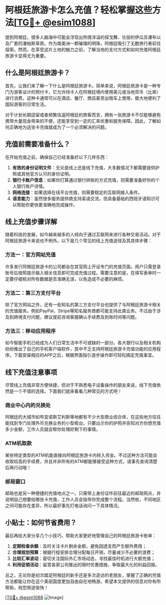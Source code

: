 # 阿根廷旅游卡怎么充值？轻松掌握这些方法[[TG💪+ @esim1088](https://t.me/s/esim1088)]

提到阿根廷，很多人脑海中可能会浮现出热情洋溢的探戈舞、壮丽的伊瓜苏瀑布以及广袤的潘帕斯草原。作为南美洲一颗璀璨的明珠，阿根廷吸引了无数旅行者前往探索。然而，在享受这片土地的魅力之前，了解当地的支付方式和如何充值阿根廷旅游卡显得尤为重要。

## 什么是阿根廷旅游卡？

首先，让我们来了解一下什么是阿根廷旅游卡。简单来说，阿根廷旅游卡是一种专门为游客设计的预付卡，它允许持卡人在阿根廷境内使用美元或当地货币（比索）进行消费。这种卡通常可以在酒店、餐厅、商店甚至出租车上使用，极大地便利了国际游客的日常生活。

对于计划长期逗留或者频繁往返阿根廷的旅客而言，拥有一张旅游卡不仅能够避免携带大量现金带来的不便，还能享受到一定的汇率优惠和服务保障。因此，了解如何正确地为这张卡充值就成为了一个必须解决的问题。

## 充值前需要准备什么？

在开始充值之前，确保自己已经准备好以下几样东西：

1. **有效的身份证明文件**：无论是线上还是线下充值，大多数情况下都需要提供护照或其他官方认可的身份证明。
2. **银行卡账户信息**：如果你打算通过银行转账的方式充值，则需要准备好你的个人银行账户详情。
3. **网络连接**：如果选择在线平台充值，则需要稳定的互联网接入条件。
4. **语言能力**：虽然很多服务提供商支持英语交流，但具备基础的西班牙语知识可以帮助你更快更准确地完成操作。

## 线上充值步骤详解

随着科技的发展，如今越来越多的人倾向于通过互联网来进行各种交易活动。对于阿根廷旅游卡来说也不例外。以下是几个常见的线上充值途径及其具体步骤：

### 方法一：官方网站充值
许多发行阿根廷旅游卡的公司都会在其官网上开设专门的充值页面。用户只需登录账号后按照提示输入相关信息即可完成充值过程。需要注意的是，在填写表单时一定要仔细核对所有数据是否准确无误，以免造成不必要的麻烦。

### 方法二：第三方支付平台
除了官方网站之外，还有一些知名的第三方支付平台也提供了与阿根廷旅游卡相关的充值服务。例如PayPal、Stripe等知名服务商都可能支持此类业务。不过由于涉及到跨境支付问题，建议提前咨询客服确认手续费及到账时间等问题。

### 方法三：移动应用程序
如今智能手机已经成为人们日常生活中不可或缺的一部分。各大银行以及相关机构纷纷推出了自己的手机客户端软件，其中不乏支持阿根廷旅游卡充值功能的应用程序。下载安装相应的APP之后，根据界面指引逐步操作即可轻松搞定充值事宜。

## 线下充值注意事项

尽管线上充值非常方便快捷，但对于不熟悉电子设备操作的朋友来说，线下充值依然是一个不错的选择。下面我们就来看看几种常见的方式吧！

### 商业中心内的兑换处
阿根廷的大城市如布宜诺斯艾利斯等地都有不少大型商业综合体，在这些地方往往能找到专门处理外币兑换业务的小型柜台。只要出示你的护照并告知对方你想充值多少金额，工作人员就会帮你处理好剩下的事情。

### ATM机取款
某些特定类型的ATM机能直接向阿根廷旅游卡内转入资金。不过这种方法可能会收取较高的手续费，并且并非所有的ATM都能够接受这种方式，请事先查询清楚后再行动哦！

### 邮局窗口
邮局也是另一种便捷的充值地点之一。只需带上身份证件前往最近的邮政网点，并说明自己想要给哪张卡充值，工作人员会指导你完成整个流程。当然啦，不同地区之间可能存在差异，所以最好事先打电话询问一下具体情况。

## 小贴士：如何节省费用？

最后再给大家分享几个小技巧，帮助大家更好地管理自己的阿根廷旅游卡账单：

1. **定期检查余额**：及时关注卡片剩余金额，避免因透支而产生额外费用；
2. **合理规划预算**：根据行程安排合理分配每日开销，尽量减少不必要的浪费；
3. **比较汇率波动**：密切关注国际外汇市场动态，寻找最佳时机进行大额充值；
4. **利用促销活动**：留意各家公司推出的限时优惠措施，争取最大化的利益回报。

总之，无论你是初次踏足阿根廷的新手还是多次造访的老朋友，掌握了正确的充值方法都能让你在这个美丽国度更加自由自在地畅游。希望本文提供的信息对你有所帮助，祝您旅途愉快！

[[TG💪+ @esim1088](https://t.me/s/esim1088) ![Image](https://i.postimg.cc/4NQfJmqS/Snipaste-2025-05-13-00-14-12.png)]